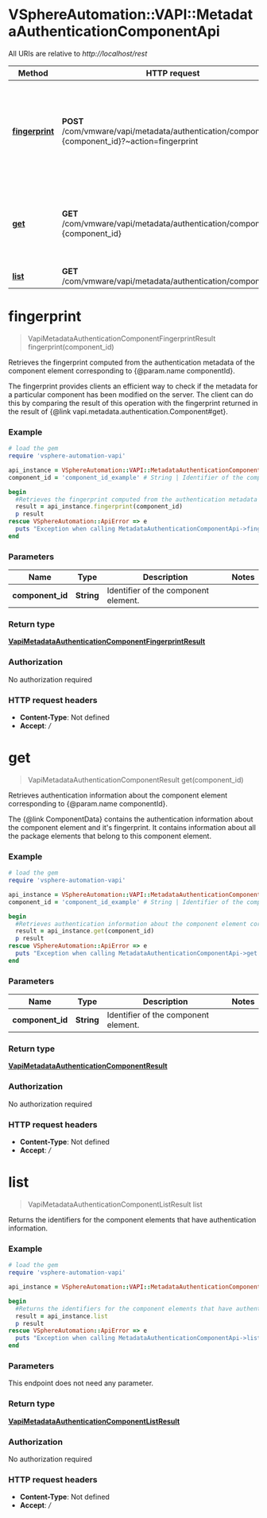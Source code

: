 # VSphereAutomation::VAPI::MetadataAuthenticationComponentApi

All URIs are relative to *http://localhost/rest*

Method | HTTP request | Description
------------- | ------------- | -------------
[**fingerprint**](MetadataAuthenticationComponentApi.md#fingerprint) | **POST** /com/vmware/vapi/metadata/authentication/component/id:{component_id}?~action&#x3D;fingerprint | Retrieves the fingerprint computed from the authentication metadata of the component element corresponding to {@param.name componentId}. &lt;p&gt; The fingerprint provides clients an efficient way to check if the metadata for a particular component has been modified on the server. The client can do this by comparing the result of this operation with the fingerprint returned in the result of {@link vapi.metadata.authentication.Component#get}.
[**get**](MetadataAuthenticationComponentApi.md#get) | **GET** /com/vmware/vapi/metadata/authentication/component/id:{component_id} | Retrieves authentication information about the component element corresponding to {@param.name componentId}. &lt;p&gt; The {@link ComponentData} contains the authentication information about the component element and it&#39;s fingerprint. It contains information about all the package elements that belong to this component element.
[**list**](MetadataAuthenticationComponentApi.md#list) | **GET** /com/vmware/vapi/metadata/authentication/component | Returns the identifiers for the component elements that have authentication information.


# **fingerprint**
> VapiMetadataAuthenticationComponentFingerprintResult fingerprint(component_id)

Retrieves the fingerprint computed from the authentication metadata of the component element corresponding to {@param.name componentId}. <p> The fingerprint provides clients an efficient way to check if the metadata for a particular component has been modified on the server. The client can do this by comparing the result of this operation with the fingerprint returned in the result of {@link vapi.metadata.authentication.Component#get}.

### Example
```ruby
# load the gem
require 'vsphere-automation-vapi'

api_instance = VSphereAutomation::VAPI::MetadataAuthenticationComponentApi.new
component_id = 'component_id_example' # String | Identifier of the component element.

begin
  #Retrieves the fingerprint computed from the authentication metadata of the component element corresponding to {@param.name componentId}. <p> The fingerprint provides clients an efficient way to check if the metadata for a particular component has been modified on the server. The client can do this by comparing the result of this operation with the fingerprint returned in the result of {@link vapi.metadata.authentication.Component#get}.
  result = api_instance.fingerprint(component_id)
  p result
rescue VSphereAutomation::ApiError => e
  puts "Exception when calling MetadataAuthenticationComponentApi->fingerprint: #{e}"
end
```

### Parameters

Name | Type | Description  | Notes
------------- | ------------- | ------------- | -------------
 **component_id** | **String**| Identifier of the component element. | 

### Return type

[**VapiMetadataAuthenticationComponentFingerprintResult**](VapiMetadataAuthenticationComponentFingerprintResult.md)

### Authorization

No authorization required

### HTTP request headers

 - **Content-Type**: Not defined
 - **Accept**: */*



# **get**
> VapiMetadataAuthenticationComponentResult get(component_id)

Retrieves authentication information about the component element corresponding to {@param.name componentId}. <p> The {@link ComponentData} contains the authentication information about the component element and it's fingerprint. It contains information about all the package elements that belong to this component element.

### Example
```ruby
# load the gem
require 'vsphere-automation-vapi'

api_instance = VSphereAutomation::VAPI::MetadataAuthenticationComponentApi.new
component_id = 'component_id_example' # String | Identifier of the component element.

begin
  #Retrieves authentication information about the component element corresponding to {@param.name componentId}. <p> The {@link ComponentData} contains the authentication information about the component element and it's fingerprint. It contains information about all the package elements that belong to this component element.
  result = api_instance.get(component_id)
  p result
rescue VSphereAutomation::ApiError => e
  puts "Exception when calling MetadataAuthenticationComponentApi->get: #{e}"
end
```

### Parameters

Name | Type | Description  | Notes
------------- | ------------- | ------------- | -------------
 **component_id** | **String**| Identifier of the component element. | 

### Return type

[**VapiMetadataAuthenticationComponentResult**](VapiMetadataAuthenticationComponentResult.md)

### Authorization

No authorization required

### HTTP request headers

 - **Content-Type**: Not defined
 - **Accept**: */*



# **list**
> VapiMetadataAuthenticationComponentListResult list

Returns the identifiers for the component elements that have authentication information.

### Example
```ruby
# load the gem
require 'vsphere-automation-vapi'

api_instance = VSphereAutomation::VAPI::MetadataAuthenticationComponentApi.new

begin
  #Returns the identifiers for the component elements that have authentication information.
  result = api_instance.list
  p result
rescue VSphereAutomation::ApiError => e
  puts "Exception when calling MetadataAuthenticationComponentApi->list: #{e}"
end
```

### Parameters
This endpoint does not need any parameter.

### Return type

[**VapiMetadataAuthenticationComponentListResult**](VapiMetadataAuthenticationComponentListResult.md)

### Authorization

No authorization required

### HTTP request headers

 - **Content-Type**: Not defined
 - **Accept**: */*



